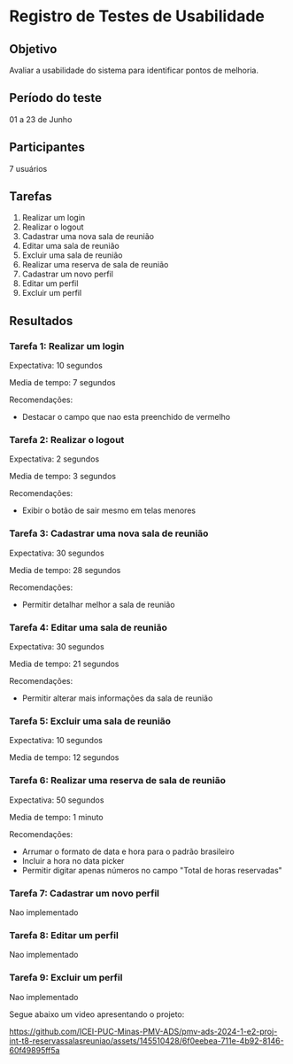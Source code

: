 # Registro de Testes de Usabilidade

## Objetivo
Avaliar a usabilidade do sistema para identificar pontos de melhoria.

## Período do teste
01 a 23 de Junho

## Participantes
7 usuários

## Tarefas
1. Realizar um login
2. Realizar o logout
3. Cadastrar uma nova sala de reunião
4. Editar uma sala de reunião
5. Excluir uma sala de reunião
6. Realizar uma reserva de sala de reunião
7. Cadastrar um novo perfil
8. Editar um perfil
9. Excluir um perfil

## Resultados

### Tarefa 1: Realizar um login
Expectativa: 10 segundos

Media de tempo: 7 segundos

Recomendações:
- Destacar o campo que nao esta preenchido de vermelho

### Tarefa 2: Realizar o logout
Expectativa: 2 segundos

Media de tempo: 3 segundos

Recomendações:
- Exibir o botão de sair mesmo em telas menores


### Tarefa 3: Cadastrar uma nova sala de reunião
Expectativa: 30 segundos

Media de tempo: 28 segundos

Recomendações:
- Permitir detalhar melhor a sala de reunião

### Tarefa 4: Editar uma sala de reunião
Expectativa: 30 segundos

Media de tempo: 21 segundos

Recomendações:
- Permitir alterar mais informações da sala de reunião


### Tarefa 5: Excluir uma sala de reunião
Expectativa: 10 segundos

Media de tempo: 12 segundos

### Tarefa 6: Realizar uma reserva de sala de reunião
Expectativa: 50 segundos

Media de tempo: 1 minuto

Recomendações:
- Arrumar o formato de data e hora para o padrão brasileiro
- Incluir a hora no data picker
- Permitir digitar apenas números no campo "Total de horas reservadas"

### Tarefa 7: Cadastrar um novo perfil
Nao implementado

### Tarefa 8: Editar um perfil
Nao implementado

### Tarefa 9: Excluir um perfil
Nao implementado

Segue abaixo um video apresentando o projeto:


https://github.com/ICEI-PUC-Minas-PMV-ADS/pmv-ads-2024-1-e2-proj-int-t8-reservassalasreuniao/assets/145510428/6f0eebea-711e-4b92-8146-60f49895ff5a

